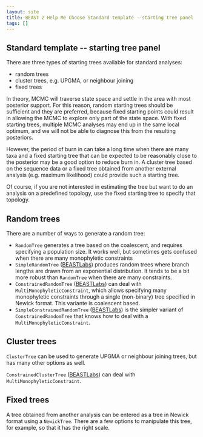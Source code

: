 ```yaml
---
layout: site
title: BEAST 2 Help Me Choose Standard template --starting tree panel
tags: []
---
```


## Standard template -- starting tree panel

There are three types of starting trees available for standard analyses:

* random trees
* cluster trees, e.g. UPGMA, or neighbour joining
* fixed trees

In theory, MCMC will traverse state space and settle in the area with most posterior support. 
For this reason, random starting trees should be sufficient and they are preferred, because fixed starting points could result in allowing the MCMC to explore only part of the state space.
With fixed starting trees, multiple MCMC analyses may end up in the same local optimum, and we will not be able to diagnose this from the resulting posteriors.

However, the period of burn in can take a long time when there are many taxa and a fixed starting tree that can be expected to be reasonably close to the posterior may be a good option to reduce burn in.
A cluster tree based on the sequence data or a fixed tree obtained from another external analysis (e.g. maximum likelihood) could provide such a starting tree.

Of course, if you are not interested in estimating the tree but want to do an analysis on a predefined topology, use the fixed starting tree to specify that topology.

## Random trees

There are a number of ways to generate a random tree:

* `RandomTree` generates a tree based on the coalescent, and requires specifying a population size. It works well, but sometimes gets confused when there are many monophyletic constraints
* `SimpleRandomTree` ([BEASTLabs](https://github.com/BEAST2-Dev/BEASTLabs/)) produces random trees where branch lengths are drawn from an exponential distribution. It tends to be a bit more robust than `RandomTree` when there are many constraints.
* `ConstrainedRandomTree` ([BEASTLabs](https://github.com/BEAST2-Dev/BEASTLabs/)) can deal with `MultiMonophyleticConstraint`, which allows specifying many monophyletic constraints through a single (non-binary) tree specified in Newick format. This variante is coalescent based.
* `SimpleConstrainedRandomTree` ([BEASTLabs](https://github.com/BEAST2-Dev/BEASTLabs/)) is the simpler variant of `ConstrainedRandomTree` that knows how to deal with a `MultiMonophyleticConstraint`.

## Cluster trees

`ClusterTree` can be used to generate UPGMA or neighbour joining trees, but has many other options as well.

`ConstrainedClusterTree` ([BEASTLabs](https://github.com/BEAST2-Dev/BEASTLabs/)) can deal with `MultiMonophyleticConstraint`.

## Fixed trees

A tree obtained from another analysis can be entered as a tree in Newick format using a `NewickTree`.
There are a few options to manipulate this tree, for example, so that it has the right scale.
